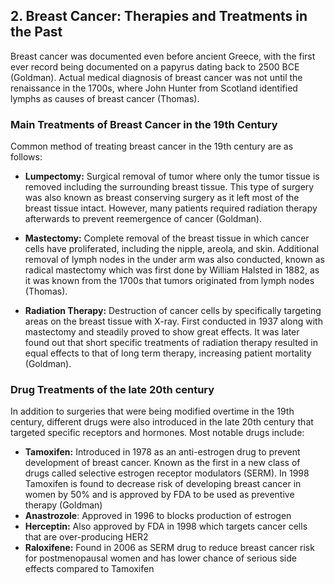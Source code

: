 ﻿

**2. Breast Cancer: Therapies and Treatments in the Past**
---

Breast cancer was documented even before ancient Greece, with the first ever record being documented on a papyrus dating back to 2500 BCE (Goldman). Actual medical diagnosis of breast cancer was not until the renaissance in the 1700s, where John Hunter from Scotland identified lymphs as causes of breast cancer (Thomas).

### **Main Treatments of Breast Cancer in the 19th Century**
Common method of treating breast cancer in the 19th century are as follows:
  - **Lumpectomy:** Surgical removal of tumor where only the tumor tissue is removed including the surrounding breast tissue. This type of surgery was also known as breast conserving surgery as it left most of the breast tissue intact. However, many patients required radiation therapy afterwards to prevent reemergence of cancer (Goldman).

  - **Mastectomy:** Complete removal of the breast tissue in which cancer cells have proliferated, including the nipple, areola, and skin. Additional removal of lymph nodes in the under arm was also conducted, known as radical mastectomy which was first done by William Halsted in 1882, as it was known from the 1700s that tumors originated from lymph nodes (Thomas).

  - **Radiation Therapy:** Destruction of cancer cells by specifically targeting areas on the breast tissue with X-ray. First conducted in 1937 along with mastectomy and steadily proved to show great effects. It was later found out that short specific treatments of radiation therapy resulted in equal effects to that of long term therapy, increasing patient mortality (Goldman).


### **Drug Treatments of the late 20th century**

In addition to surgeries that were being modified overtime in the 19th century, different drugs were also introduced in the late 20th century that targeted specific receptors and hormones. Most notable drugs include:

  - **Tamoxifen:** Introduced in 1978 as an anti-estrogen drug to prevent development of breast cancer. Known as the first in a new class of drugs called selective estrogen receptor modulators (SERM). In 1998 Tamoxifen is found to decrease risk of developing breast cancer in women by 50% and is approved by FDA to be used as preventive therapy (Goldman)
  - **Anastrozole**: Approved in 1996 to blocks production of estrogen
  - **Herceptin:** Also approved by FDA in 1998 which targets cancer cells that are over-producing HER2
  - **Raloxifene:** Found in 2006 as SERM drug to reduce breast cancer risk for postmenopausal women and has lower chance of serious side effects compared to Tamoxifen





